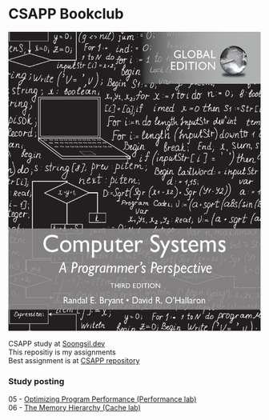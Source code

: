 # CSAPP Bookclub

![CSAPP](./CSAPP.png)

CSAPP study at [Soongsil.dev](http://Soongsil.dev)  
This repositiy is my assignments  
Best assignment is at [CSAPP repository](https://github.com/Soongsil-Developers/bookclub-2022-csapp)  

### Study posting
05 - [Optimizing Program Performance (Performance lab)](https://kkanggu39.tistory.com/96)  
06 - [The Memory Hierarchy (Cache lab)](https://kkanggu39.tistory.com/102)